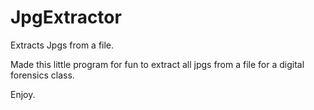 # JpgExtractor
Extracts Jpgs from a file.

Made this little program for fun to extract all jpgs from a file for a digital forensics class.

Enjoy.
